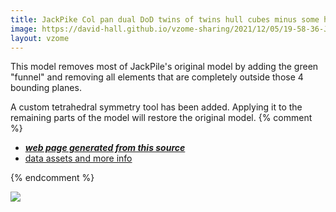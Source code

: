 ```yaml
---
title: JackPike Col pan dual DoD twins of twins hull cubes minus some half spaces
image: https://david-hall.github.io/vzome-sharing/2021/12/05/19-58-36-JackPike-Col-pan-dual-DoD-twins-of-twins-hull-cubes-minus-some-half-spaces/JackPike-Col-pan-dual-DoD-twins-of-twins-hull-cubes-minus-some-half-spaces.png
layout: vzome
---
```

This model removes most of JackPile's original model by adding the green "funnel" and removing all elements that are completely outside those 4 bounding planes. 

A custom tetrahedral symmetry tool has been added. Applying it to the remaining parts of the model will restore the original model.
{% comment %}
 - [***web page generated from this source***][post]
 - [data assets and more info][github]

[post]: <https://david-hall.github.io/vzome-sharing/2021/12/05/JackPike-Col-pan-dual-DoD-twins-of-twins-hull-cubes-minus-some-half-spaces-19-58-36.html>
[github]: <https://github.com/david-hall/vzome-sharing/tree/main/2021/12/05/19-58-36-JackPike-Col-pan-dual-DoD-twins-of-twins-hull-cubes-minus-some-half-spaces/>
{% endcomment %}

<vzome-viewer style="width: 100%; height: 65vh;"
       src="https://david-hall.github.io/vzome-sharing/2021/12/05/19-58-36-JackPike-Col-pan-dual-DoD-twins-of-twins-hull-cubes-minus-some-half-spaces/JackPike-Col-pan-dual-DoD-twins-of-twins-hull-cubes-minus-some-half-spaces.vZome" >
  <img src="https://david-hall.github.io/vzome-sharing/2021/12/05/19-58-36-JackPike-Col-pan-dual-DoD-twins-of-twins-hull-cubes-minus-some-half-spaces/JackPike-Col-pan-dual-DoD-twins-of-twins-hull-cubes-minus-some-half-spaces.png" />
</vzome-viewer>
